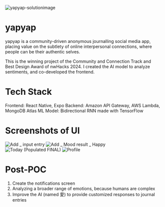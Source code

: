 
![yapyap-solutionimage](https://github.com/terwo/yapyap/assets/105677497/185018fd-504f-46e5-99e9-dd7f272584ea)
# yapyap
yapyap is a community-driven anonymous journalling social media app, placing value on the subtlety of online interpersonal connections, where people can be their authentic selves.

This is the winning project of the Community and Connection Track and Best Design Award of nwHacks 2024. I created the AI model to analyze sentiments, and co-developed the frontend.

# Tech Stack
Frontend: React Native, Expo
Backend: Amazon API Gateway, AWS Lambda, MongoDB Atlas
ML Model: Bidirectional RNN made with TensorFlow

# Screenshots of UI
![Add _ input entry](https://github.com/terwo/yapyap/assets/105677497/38992970-70fa-421f-aba7-d1a4b9a8c27a)
![Add _ Mood result _ Happy](https://github.com/terwo/yapyap/assets/105677497/101a3a18-4648-4dc8-91b7-fbc59a824685)
![Today (Populated FINAL)](https://github.com/terwo/yapyap/assets/105677497/dd388b7a-9022-45e9-a070-1e8335e26435)
![Profile](https://github.com/terwo/yapyap/assets/105677497/2af0a505-09b8-49c2-af3b-7b84c5d71611)



# Post-POC
1. Create the notifications screen
2. Analyzing a broader range of emotions, because humans are complex
3. Improve the AI (named 愛) to provide customized responses to journal entries
